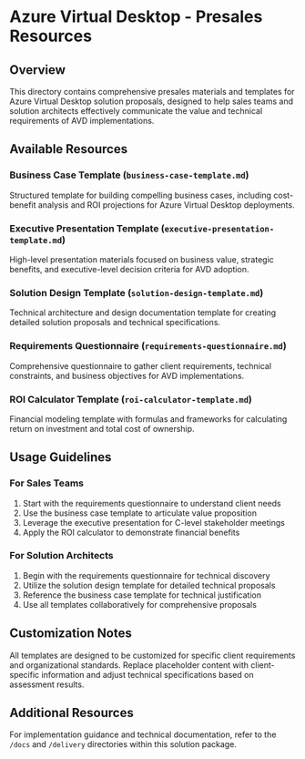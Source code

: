 # Azure Virtual Desktop - Presales Resources

## Overview
This directory contains comprehensive presales materials and templates for Azure Virtual Desktop solution proposals, designed to help sales teams and solution architects effectively communicate the value and technical requirements of AVD implementations.

## Available Resources

### Business Case Template (`business-case-template.md`)
Structured template for building compelling business cases, including cost-benefit analysis and ROI projections for Azure Virtual Desktop deployments.

### Executive Presentation Template (`executive-presentation-template.md`)
High-level presentation materials focused on business value, strategic benefits, and executive-level decision criteria for AVD adoption.

### Solution Design Template (`solution-design-template.md`)
Technical architecture and design documentation template for creating detailed solution proposals and technical specifications.

### Requirements Questionnaire (`requirements-questionnaire.md`)
Comprehensive questionnaire to gather client requirements, technical constraints, and business objectives for AVD implementations.

### ROI Calculator Template (`roi-calculator-template.md`)
Financial modeling template with formulas and frameworks for calculating return on investment and total cost of ownership.

## Usage Guidelines

### For Sales Teams
1. Start with the requirements questionnaire to understand client needs
2. Use the business case template to articulate value proposition
3. Leverage the executive presentation for C-level stakeholder meetings
4. Apply the ROI calculator to demonstrate financial benefits

### For Solution Architects
1. Begin with the requirements questionnaire for technical discovery
2. Utilize the solution design template for detailed technical proposals
3. Reference the business case template for technical justification
4. Use all templates collaboratively for comprehensive proposals

## Customization Notes
All templates are designed to be customized for specific client requirements and organizational standards. Replace placeholder content with client-specific information and adjust technical specifications based on assessment results.

## Additional Resources
For implementation guidance and technical documentation, refer to the `/docs` and `/delivery` directories within this solution package.